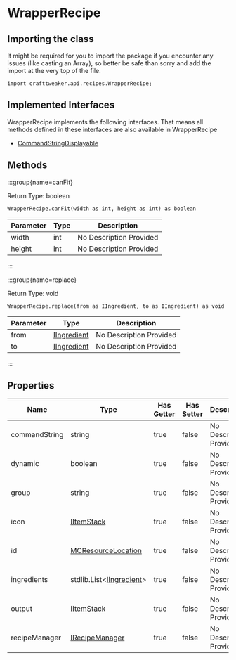 # WrapperRecipe

## Importing the class

It might be required for you to import the package if you encounter any issues (like casting an Array), so better be safe than sorry and add the import at the very top of the file.
```zenscript
import crafttweaker.api.recipes.WrapperRecipe;
```


## Implemented Interfaces
WrapperRecipe implements the following interfaces. That means all methods defined in these interfaces are also available in WrapperRecipe

- [CommandStringDisplayable](/vanilla/api/brackets/CommandStringDisplayable)

## Methods

:::group{name=canFit}

Return Type: boolean

```zenscript
WrapperRecipe.canFit(width as int, height as int) as boolean
```

| Parameter | Type | Description |
|-----------|------|-------------|
| width | int | No Description Provided |
| height | int | No Description Provided |


:::

:::group{name=replace}

Return Type: void

```zenscript
WrapperRecipe.replace(from as IIngredient, to as IIngredient) as void
```

| Parameter | Type | Description |
|-----------|------|-------------|
| from | [IIngredient](/vanilla/api/items/IIngredient) | No Description Provided |
| to | [IIngredient](/vanilla/api/items/IIngredient) | No Description Provided |


:::


## Properties

| Name | Type | Has Getter | Has Setter | Description |
|------|------|------------|------------|-------------|
| commandString | string | true | false | No Description Provided |
| dynamic | boolean | true | false | No Description Provided |
| group | string | true | false | No Description Provided |
| icon | [IItemStack](/vanilla/api/items/IItemStack) | true | false | No Description Provided |
| id | [MCResourceLocation](/vanilla/api/util/MCResourceLocation) | true | false | No Description Provided |
| ingredients | stdlib.List&lt;[IIngredient](/vanilla/api/items/IIngredient)&gt; | true | false | No Description Provided |
| output | [IItemStack](/vanilla/api/items/IItemStack) | true | false | No Description Provided |
| recipeManager | [IRecipeManager](/vanilla/api/managers/IRecipeManager) | true | false | No Description Provided |

